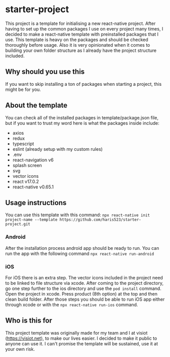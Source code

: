 # starter-project

This project is a template for initialising a new react-native project.
After having to set up the common packages I use on every project many times, I decided to make a react-native template with preinstalled packages that I use.
This template is heavy on the packages and should be checked thoroughly before usage. Also it is very opinionated when it comes to building your own folder structure as I already have the project structure included.

## Why should you use this

If you want to skip installing a ton of packages when starting a project, this might be for you.

## About the template

You can check all of the installed packages in template/package.json file, but if you want to trust my word here is what the packages inside include:

- axios
- redux
- typescript
- eslint (already setup with my custom rules)
- .env
- react-navigation v6
- splash screen
- svg
- vector icons
- react v17.0.2
- react-native v0.65.1

## Usage instructions

You can use this template with this command: `npx react-native init project-name --template https://github.com/haris523/starter-project.git`

### Android

After the installation process android app should be ready to run.
You can run the app with the following command `npx react-native run-android`

### iOS

For iOS there is an extra step. The vector icons included in the project need to be linked to file structure via xcode.
After coming to the project directory, go one step further to the ios directory and use the `pod install` command.
Open the project in xcode. Press product (8th option) at the top and then clean build folder.
After those steps you should be able to run iOS app either through xcode or with the `npx react-native run-ios` command.

## Who is this for

This project template was originally made for my team and I at visiot (https://visiot.net), to make our lives easier. 
I decided to make it public to anyone can use it. I can't promise the template will be sustained, use it at your own risk.
